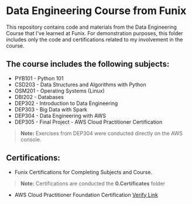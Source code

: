 # Data Engineering Course from Funix

This repository contains code and materials from the Data Engineering Course that I've learned at Funix.
For demonstration purposes, this folder includes only the code and certifications related to my involvement in the course.

## The course includes the following subjects:
- PYB101 - Python 101
- CSD203 - Data Structures and Algorithms with Python
- OSM201 - Operating Systems (Linux)
- DBI202 - Databases
- DEP302 - Introduction to Data Engineering
- DEP303 - Big Data with Spark
- DEP304 - Data Engineering with AWS
- DEP305 - Final Project - AWS Cloud Practitioner Certification

> **Note:** Exercises from DEP304 were conducted directly on the AWS console.

## Certifications:
- Funix Certifications for Completing Subjects and Course.
> **Note:** Certifications are conducted the **0.Certificates** folder
- AWS Cloud Practitioner Foundation Certification [Verify Link](https://cp.certmetrics.com/amazon/en/public/verify/credential/84869a903e08488485ab9e27a802d41c)
